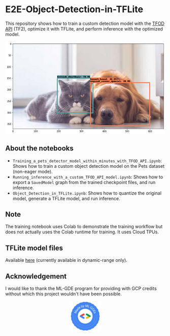 # E2E-Object-Detection-in-TFLite
This repository shows how to train a custom detection model with the [TFOD API](https://github.com/tensorflow/models/tree/master/research/object_detection) (TF2), optimize it with TFLite, and perform inference with the optimized model.

<div align="center"><img src="images/demo-predictions.png"></img></div>

## About the notebooks
- `Training_a_pets_detector_model_within_minutes_with_TFOD_API.ipynb`: Shows how to train a custom object detection model on the Pets dataset (non-eager mode).
- `Running_inference_with_a_custom_TFOD_API_model.ipynb`: Shows how to export a `SavedModel` graph from the trained checkpoint files, and run inference. 
- `Object_Detection_in_TFLite.ipynb`: Shows how to quantize the original model, generate a TFLite model, and run inference. 

## Note
The training notebook uses Colab to demonstrate the training workflow but does not actually uses the Colab runtime for training. It uses Cloud TPUs.

## TFLite model files
Available [here](https://github.com/sayakpaul/E2E-Object-Detection-in-TFLite/releases/tag/v0.1.0) (currently available in dynamic-range only).

## Acknowledgement
I would like to thank the ML-GDE program for providing with GCP credits without which this project wouldn't have been possible. 

<div align="center"><img src="images/made-by-ml-gdes.png" width='96' height='96'/></div>
